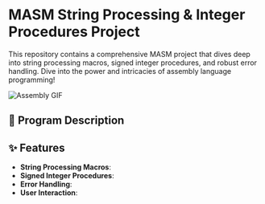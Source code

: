 # MASM String Processing & Integer Procedures Project

This repository contains a comprehensive MASM project that dives deep into string processing macros, signed integer procedures, and robust error handling. Dive into the power and intricacies of assembly language programming!

![Assembly GIF](https://github.com/sabrinaest/AssemblyPortfolio/blob/7a164b52e34f32509826cd08b38897f3a26d68a5/assembly.gif)

## 📝 Program Description


## ✨ Features

- **String Processing Macros**: 
- **Signed Integer Procedures**:
- **Error Handling**: 
- **User Interaction**: 
